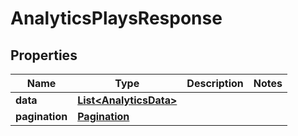 

# AnalyticsPlaysResponse


## Properties

| Name | Type | Description | Notes |
|------------ | ------------- | ------------- | -------------|
|**data** | [**List&lt;AnalyticsData&gt;**](AnalyticsData.md) |  |  |
|**pagination** | [**Pagination**](Pagination.md) |  |  |



